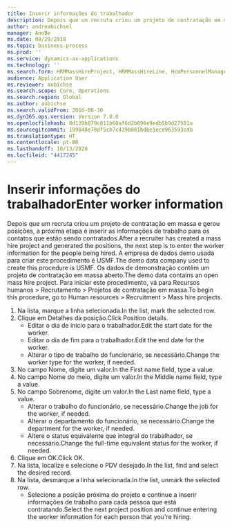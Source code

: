```yaml
---
title: Inserir informações do trabalhador
description: Depois que um recruta criou um projeto de contratação em massa e gerou posições, a próxima etapa é inserir as informações de trabalho para os contatos que estão sendo contratados.
author: andreabichsel
manager: AnnBe
ms.date: 08/29/2018
ms.topic: business-process
ms.prod: ''
ms.service: dynamics-ax-applications
ms.technology: ''
ms.search.form: HRMMassHireProject, HRMMassHireLine, HcmPersonnelManagementWorkspace
audience: Application User
ms.reviewer: anbichse
ms.search.scope: Core, Operations
ms.search.region: Global
ms.author: anbichse
ms.search.validFrom: 2016-06-30
ms.dyn365.ops.version: Version 7.0.0
ms.openlocfilehash: 8d139b079c011b60af6d2b896e9edb5b9d27501a
ms.sourcegitcommit: 199848e78df5cb7c439b001bdbe1ece963593cdb
ms.translationtype: HT
ms.contentlocale: pt-BR
ms.lasthandoff: 10/13/2020
ms.locfileid: "4417245"
---
```

# <a name="enter-worker-information"></a><span data-ttu-id="7f17d-103">Inserir informações do trabalhador</span><span class="sxs-lookup"><span data-stu-id="7f17d-103">Enter worker information</span></span>



<span data-ttu-id="7f17d-104">Depois que um recruta criou um projeto de contratação em massa e gerou posições, a próxima etapa é inserir as informações de trabalho para os contatos que estão sendo contratados.</span><span class="sxs-lookup"><span data-stu-id="7f17d-104">After a recruiter has created a mass hire project and generated the positions, the next step is to enter the worker information for the people being hired.</span></span> <span data-ttu-id="7f17d-105">A empresa de dados demo usada para criar este procedimento é USMF.</span><span class="sxs-lookup"><span data-stu-id="7f17d-105">The demo data company used to create this procedure is USMF.</span></span> <span data-ttu-id="7f17d-106">Os dados de demonstração contêm um projeto de contratação em massa aberto.</span><span class="sxs-lookup"><span data-stu-id="7f17d-106">The demo data contains an open mass hire project.</span></span> <span data-ttu-id="7f17d-107">Para iniciar este procedimento, vá para Recursos humanos > Recrutamento > Projetos de contratação em massa.</span><span class="sxs-lookup"><span data-stu-id="7f17d-107">To begin this procedure, go to Human resources > Recruitment > Mass hire projects.</span></span>

1. <span data-ttu-id="7f17d-108">Na lista, marque a linha selecionada.</span><span class="sxs-lookup"><span data-stu-id="7f17d-108">In the list, mark the selected row.</span></span>
2. <span data-ttu-id="7f17d-109">Clique em Detalhes da posição.</span><span class="sxs-lookup"><span data-stu-id="7f17d-109">Click Position details.</span></span>
    * <span data-ttu-id="7f17d-110">Editar o dia de início para o trabalhador.</span><span class="sxs-lookup"><span data-stu-id="7f17d-110">Edit the start date for the worker.</span></span>  
    * <span data-ttu-id="7f17d-111">Editar o dia de fim para o trabalhador.</span><span class="sxs-lookup"><span data-stu-id="7f17d-111">Edit the end date for the worker.</span></span>  
    * <span data-ttu-id="7f17d-112">Alterar o tipo de trabalho do funcionário, se necessário.</span><span class="sxs-lookup"><span data-stu-id="7f17d-112">Change the worker type for the worker, if needed.</span></span>  
3. <span data-ttu-id="7f17d-113">No campo Nome, digite um valor.</span><span class="sxs-lookup"><span data-stu-id="7f17d-113">In the First name field, type a value.</span></span>
4. <span data-ttu-id="7f17d-114">No campo Nome do meio, digite um valor.</span><span class="sxs-lookup"><span data-stu-id="7f17d-114">In the Middle name field, type a value.</span></span>
5. <span data-ttu-id="7f17d-115">No campo Sobrenome, digite um valor.</span><span class="sxs-lookup"><span data-stu-id="7f17d-115">In the Last name field, type a value.</span></span>
    * <span data-ttu-id="7f17d-116">Alterar o trabalho do funcionário, se necessário.</span><span class="sxs-lookup"><span data-stu-id="7f17d-116">Change the job for the worker, if needed.</span></span>  
    * <span data-ttu-id="7f17d-117">Alterar o departamento do funcionário, se necessário.</span><span class="sxs-lookup"><span data-stu-id="7f17d-117">Change the department for the worker, if needed.</span></span>  
    * <span data-ttu-id="7f17d-118">Altere o status equivalente que integral do trabalhador, se necessário.</span><span class="sxs-lookup"><span data-stu-id="7f17d-118">Change the full-time equivalent status for the worker, if needed.</span></span>  
6. <span data-ttu-id="7f17d-119">Clique em OK.</span><span class="sxs-lookup"><span data-stu-id="7f17d-119">Click OK.</span></span>
7. <span data-ttu-id="7f17d-120">Na lista, localize e selecione o PDV desejado.</span><span class="sxs-lookup"><span data-stu-id="7f17d-120">In the list, find and select the desired record.</span></span>
8. <span data-ttu-id="7f17d-121">Na lista, desmarque a linha selecionada.</span><span class="sxs-lookup"><span data-stu-id="7f17d-121">In the list, unmark the selected row.</span></span>
    * <span data-ttu-id="7f17d-122">Selecione a posição próxima do projeto e continue a inserir informações de trabalho para cada pessoa que está contratando.</span><span class="sxs-lookup"><span data-stu-id="7f17d-122">Select the next project position and continue entering the worker information for each person that you're hiring.</span></span>  

